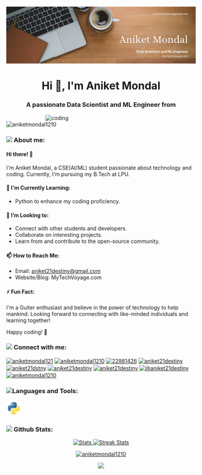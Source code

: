 ![logo](https://github.com/aniketmondal1210/aniketmondal1210/blob/main/Brown%20Wood%20Minimalist%20Profile%20LinkedIn%20Banner.png)
<h1 align="center">Hi 👋, I'm Aniket Mondal</h1>
<h3 align="center">A passionate Data Scientist and ML Engineer from </h3>
<img align="right" alt="coding" width="400" src="https://static.wixstatic.com/media/3eee0b_8b6780c6bd8245ecafdbe55d8db7e2df~mv2.gif" >
<p align="left"> <img src="https://komarev.com/ghpvc/?username=aniketmondal1210&label=Profile%20views&color=0e75b6&style=flat" alt="aniketmondal1210" /> </p>

<h3><img height="30" src="https://media4.giphy.com/media/5quAQha5cHPayUytEh/giphy.gif?cid=ecf05e47dv4ewvx2qa2b2wgqa361owg5429ctklzlan3hmob&ep=v1_stickers_search&rid=giphy.gif&ct=s"/> About me:</h3>

#### Hi there! 👋

I'm Aniket Mondal, a CSE(AI/ML) student passionate about technology and coding. Currently, I'm pursuing my B.Tech at LPU.

#### 🌱 I'm Currently Learning:

- Python to enhance my coding proficiency.

#### 👯 I’m Looking to:

- Connect with other students and developers.
- Collaborate on interesting projects.
- Learn from and contribute to the open-source community.

#### 📫 How to Reach Me:

- Email: aniket21destiny@gmail.com
- Website/Blog: MyTechVoyage.com

#### ⚡ Fun Fact:

I'm a Guiter enthusiast and believe in the power of technology to help mankind. Looking forward to connecting with like-minded individuals and learning together!

Happy coding! 🚀


<h3><img height="30" src="https://media1.giphy.com/media/nVJN4PlV00ojrfkovH/giphy.gif?cid=ecf05e47e13n62knpzdo56nfbwfk3lcdplh4vh9n0hksbbgs&ep=v1_stickers_search&rid=giphy.gif&ct=s"/> Connect with me:</h3>
<p align="left">
<a href="https://twitter.com/aniketmondal121" target="blank"><img align="center" src="https://raw.githubusercontent.com/rahuldkjain/github-profile-readme-generator/master/src/images/icons/Social/twitter.svg" alt="aniketmondal121" height="30" width="40" /></a>
<a href="https://linkedin.com/in/aniketmondal1210" target="blank"><img align="center" src="https://raw.githubusercontent.com/rahuldkjain/github-profile-readme-generator/master/src/images/icons/Social/linked-in-alt.svg" alt="aniketmondal1210" height="30" width="40" /></a>
<a href="https://stackoverflow.com/users/22981426" target="blank"><img align="center" src="https://raw.githubusercontent.com/rahuldkjain/github-profile-readme-generator/master/src/images/icons/Social/stack-overflow.svg" alt="22981426" height="30" width="40" /></a>
<a href="https://kaggle.com/aniket21destiny" target="blank"><img align="center" src="https://raw.githubusercontent.com/rahuldkjain/github-profile-readme-generator/master/src/images/icons/Social/kaggle.svg" alt="aniket21destiny" height="30" width="40" /></a>
<a href="https://www.codechef.com/users/aniket21dstny" target="blank"><img align="center" src="https://cdn.jsdelivr.net/npm/simple-icons@3.1.0/icons/codechef.svg" alt="aniket21dstny" height="30" width="40" /></a>
<a href="https://www.hackerrank.com/aniket21destiny" target="blank"><img align="center" src="https://raw.githubusercontent.com/rahuldkjain/github-profile-readme-generator/master/src/images/icons/Social/hackerrank.svg" alt="aniket21destiny" height="30" width="40" /></a>
<a href="https://www.leetcode.com/aniket21destiny" target="blank"><img align="center" src="https://raw.githubusercontent.com/rahuldkjain/github-profile-readme-generator/master/src/images/icons/Social/leet-code.svg" alt="aniket21destiny" height="30" width="40" /></a>
<a href="https://www.hackerearth.com/@aniket21destiny" target="blank"><img align="center" src="https://raw.githubusercontent.com/rahuldkjain/github-profile-readme-generator/master/src/images/icons/Social/hackerearth.svg" alt="@aniket21destiny" height="30" width="40" /></a>
  <a href="https://auth.geeksforgeeks.org/user/aniketmondal1210" target="blank"><img align="center" src="https://raw.githubusercontent.com/rahuldkjain/github-profile-readme-generator/master/src/images/icons/Social/geeks-for-geeks.svg" alt="aniketmondal1210" height="30" width="40" /></a>
</p>

<h3><img height="45" src="https://media.tenor.com/azZCJ2YpsGgAAAAi/programming.gif"/>Languages and Tools:</h3>
<p align="left"> <a href="https://www.python.org" target="_blank" rel="noreferrer"> <img src="https://raw.githubusercontent.com/devicons/devicon/master/icons/python/python-original.svg" alt="python" width="40" height="40"/> </a> </p>

<h3><img height="45" src="https://media.tenor.com/tKYbGz3wNCAAAAAi/catscafe-penguin.gif"/> Github Stats:</h3>
<div align="center">
    <a href="https://github-readme-stats.vercel.app">
        <img width="49%" alt="Stats" src="https://my-stats-lemon.vercel.app/api?username=aniketmondal1210&show_icons=true&locale=en&layout=compact&hide_border=true"/>
    </a>
    <a href="https://github-readme-streak-stats.herokuapp.com">
        <img width="49%" alt="Streak Stats" src="https://github-readme-streak-stats.herokuapp.com/?user=aniketmondal1210&locale=en&layout=compact&hide_border=true"/>
    </a>
</div>
<p align="center"> <a href="https://github.com/ryo-ma/github-profile-trophy"><img src="https://github-profile-trophy.vercel.app/?username=aniketmondal1210" alt="aniketmondal1210" /></a> </p>

<p align="center">
<img height="150" src="https://media.tenor.com/vlatqJBjMi0AAAAj/among-us.gif"/></p>

